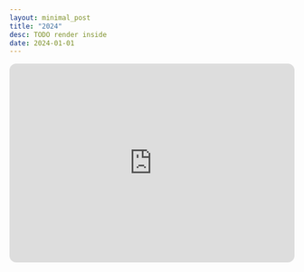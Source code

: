 ```yaml
---
layout: minimal_post
title: "2024"
desc: TODO render inside
date: 2024-01-01
---
```


<iframe style="border-radius:12px" src="https://open.spotify.com/embed/playlist/3JTLoWqapji7jysNskW0hx?utm_source=generator" width="100%" height="352" frameBorder="0" allowfullscreen="" allow="autoplay; clipboard-write; encrypted-media; fullscreen; picture-in-picture" loading="lazy"></iframe>